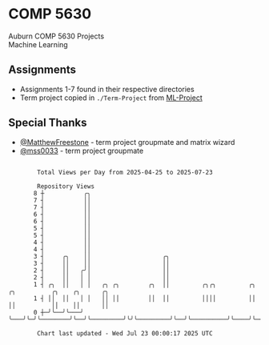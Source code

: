 # COMP 5630
Auburn COMP 5630 Projects  
Machine Learning

## Assignments
- Assignments 1-7 found in their respective directories
- Term project copied in `./Term-Project` from [ML-Project](https://github.com/wumphlett/ML-Project)

## Special Thanks
- [@MatthewFreestone](https://github.com/MatthewFreestone) - term project groupmate and matrix wizard
- [@mss0033](https://github.com/mss0033) - term project groupmate

```

        Total Views per Day from 2025-04-25 to 2025-07-23

        Repository Views
       8 ┼           ╭╮
       7 ┤           ││
       7 ┤           ││
       6 ┤           ││
       6 ┤           ││
       5 ┤           ││
       5 ┤           ││
       4 ┤           ││
       4 ┤           ││
       3 ┤     ╭╮    ││                    ╭╮
       3 ┤     ││    ││                    ││
       2 ┤     ││   ╭╯│                    ││
       2 ┤     ││   │ │                    ││
       1 ┤ ╭╮  ││   │ │   ╭╮ ╭╮        ╭╮  ││         ╭╮╭╮         ╭╮  ╭╮          ╭╮    ╭╮      ╭╮
       1 ┤ ││  ││   │ │   ││ ││        ││  ││         ││││         ││  ││          ││    ││      ││
       0 ┼─╯╰──╯╰───╯ ╰───╯╰─╯╰────────╯╰──╯╰─────────╯╰╯╰─────────╯╰──╯╰──────────╯╰────╯╰──────╯╰

        Chart last updated - Wed Jul 23 00:00:17 2025 UTC
        
```
